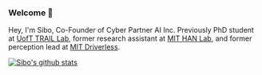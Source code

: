 ### Welcome 👋

Hey, I'm Sibo, Co-Founder of Cyber Partner AI Inc. Previously PhD student at [UofT TRAIL Lab](https://www.trailab.utias.utoronto.ca/), former research assistant at [MIT HAN Lab](https://songhan.mit.edu/), and former perception lead at [MIT Driverless](https://driverless.mit.edu/).

[![Sibo's github stats](https://github-readme-stats.vercel.app/api?username=sibozhu&count_private=true&hide=stars&show_icons=true&theme=cobalt)](http://sibozhu.com)
